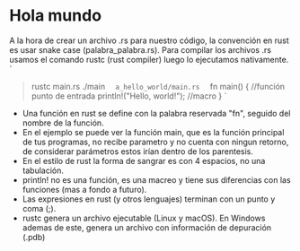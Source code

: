 # Hola mundo  
A la hora de crear un archivo .rs para nuestro código, la convención en rust es usar snake case (palabra_palabra.rs).
Para compilar los archivos .rs usamos el comando rustc (rust compiler) luego lo ejecutamos nativamente.  
`
> rustc main.rs
> ./main
`  
> a_hello_world/main.rs  
`
fn main() { //función punto de entrada
    println!("Hello, world!"); //macro
}
`  
- Una función en rust se define con la palabra reservada "fn", seguido del nombre de la función.
- En el ejemplo se puede ver la función main, que es la función principal de tus programas, no recibe parametro y no cuenta con ningun retorno, de considerar parámetros estos irían dentro de los parentesis.
- En el estilo de rust la forma de sangrar es con 4 espacios, no una tabulación.
- println! no es una función, es una macreo y tiene sus diferencias con las funciones (mas a fondo a futuro).
- Las expresiones en rust (y otros lenguajes) terminan con un punto y coma (;).
- rustc genera un archivo ejecutable (Linux y macOS). En Windows ademas de este, genera un archivo con información de depuración (.pdb)